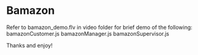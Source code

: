 # Bamazon

Refer to bamazon_demo.flv in video folder for brief demo of the following:
    bamazonCustomer.js
    bamazonManager.js
    bamazonSupervisor.js
    
Thanks and enjoy!